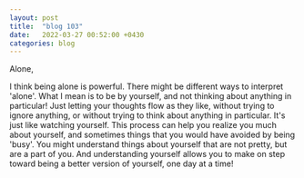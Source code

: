 ```yaml
---
layout: post
title:  "blog 103"
date:   2022-03-27 00:52:00 +0430
categories: blog
---
```


Alone,

I think being alone is powerful. There might be different ways to interpret 'alone'. What I mean is to be by yourself, and not thinking about anything in particular! Just letting your thoughts flow as they like, without trying to ignore anything, or without trying to think about anything in particular. It's just like watching yourself. This process can help you realize you much about yourself, and sometimes things that you would have avoided by being 'busy'. You might understand things about yourself that are not pretty, but are a part of you. And understanding yourself allows you to make on step toward being a better version of yourself, one day at a time!
